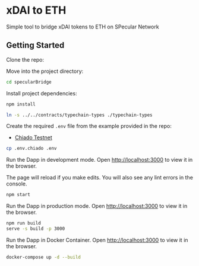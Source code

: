 # xDAI to ETH

Simple tool to bridge xDAI tokens to ETH on SPecular Network

## Getting Started

Clone the repo:


Move into the project directory:

```sh
cd specularBridge
```

Install project dependencies:

```sh
npm install
```

```sh
ln -s ../../contracts/typechain-types ./typechain-types
```

Create the required `.env` file from the example provided in the repo:

- [Chiado Testnet](./.env.chiado)
```sh
cp .env.chiado .env
```

Run the Dapp in development mode. Open [http://localhost:3000](http://localhost:3000) to view it in the browser.

The page will reload if you make edits. You will also see any lint errors in the console.

```sh
npm start
```

Run the Dapp in production mode. Open [http://localhost:3000](http://localhost:3000) to view it in the browser.

```sh
npm run build
serve -s build -p 3000
```

Run the Dapp in Docker Container. Open [http://localhost:3000](http://localhost:3000) to view it in the browser.

```sh
docker-compose up -d --build
```
